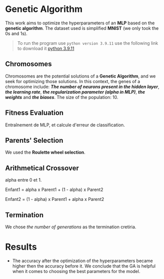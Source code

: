 # Genetic Algorithm

This work aims to optimize the hyperparameters of an **MLP** based on the **genetic algorithm**.
The dataset used is simplified **MNIST** (we only took the 0s and 1s).

> To run the program use `python version 3.9.11` use the following link to download it [python 3.9.11]()

## Chromosomes

Chromosomes are the potential solutions of a **Genetic Algorithm**, and we seek for optimizing those solutions. In this context, the genes of a chromosome include: ***The number of neurons present in the hidden layer***, ***the learning rate***, ***the regularization parameter (alpha in MLP)***, ***the weights*** and ***the biases***.
The size of the population: 10.

## Fitness Evaluation

Entraînement de MLP, et calcule d'erreur de classification.

## Parents' Selection

We used the **Roulette wheel selection**.

## Arithmetical Crossover

alpha entre 0 et 1.

Enfant1 = alpha x Parent1 + (1 - alpha) x Parent2

Enfant2 = (1 - alpha) x Parent1 + alpha x Parent2

## Termination

We chose *the number of generations* as the termination cretiria.

# Results

* The accuracy after the optimization of the hyperparameters became higher then the accuracy before it. We conclude that the GA is helpful when it comes to choosing the best parameters for the model.
